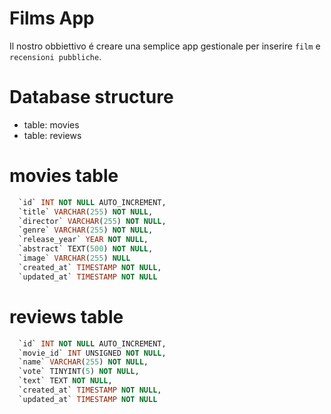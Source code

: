# Films App

Il nostro obbiettivo é creare una semplice app gestionale per inserire `film` e `recensioni pubbliche`.

# Database structure

- table: movies
- table: reviews

# movies table

```sql
  `id` INT NOT NULL AUTO_INCREMENT,
  `title` VARCHAR(255) NOT NULL,
  `director` VARCHAR(255) NOT NULL,
  `genre` VARCHAR(255) NOT NULL,
  `release_year` YEAR NOT NULL,
  `abstract` TEXT(500) NOT NULL,
  `image` VARCHAR(255) NULL
  `created_at` TIMESTAMP NOT NULL,
  `updated_at` TIMESTAMP NOT NULL
```

# reviews table

```sql
  `id` INT NOT NULL AUTO_INCREMENT,
  `movie_id` INT UNSIGNED NOT NULL,
  `name` VARCHAR(255) NOT NULL,
  `vote` TINYINT(5) NOT NULL,
  `text` TEXT NOT NULL,
  `created_at` TIMESTAMP NOT NULL,
  `updated_at` TIMESTAMP NOT NULL
```
